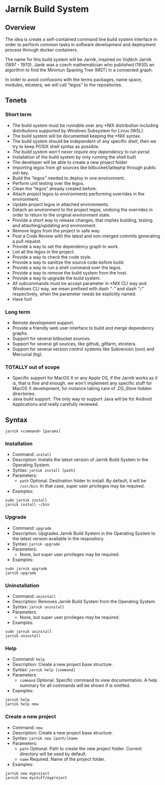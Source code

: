 # Jarník Build System

## Overview

The idea is create a self-contained command line build system interface in order to perform common tasks in software development and deployment process through docker containers.

The name for this build system will be Jarník, inspired on Vojtěch Jarník (1897 - 1970). Janik was a czech mathematician who published (1930) an algorithm to find the Minimun Spaning Tree (MST) in a connected graph.


In order to avoid confusions with the terms packages, name space, modules, etcetera, we will call "legos" to the repositories.


## Tenets

### Short term

* The build system must be runnable over any *NIX distribution including distributions supported by Windows Subsystem for Linux (WSL).
* The build system will be documented keeping the *NIX syntax.
* The build system should be independent of any specific shell, then we try to keep POSIX shell syntax as possible.
* *The build system won't never require any dependency to run persé.*
* Installation of the build system by only running the shell built
* The developer will be able to create a new project folder
* Importing legos from git sources like bitbucket/lattephp through public ssh key.
* Build the “legos” needed to deploy in one environment.
* Perform unit testing over the legos.
* Clean the “legos” already created before.
* Attach project legos to environments performing overrides in the environment.
* Update project legos in attached environments.
* Detach an environment to the project legos, undoing the overrides in order to return to the original environment state.
* Provide a short way to release changes, that implies building, testing and attaching/updating and environment.
* Remove legos from the project in safe way.
* Post a Code Review with the latest and non-merged commits generating a pull request.
* Provide a way to set the dependency graph to work.
* List all the legos in the project.
* Provide a way to check the code style.
* Provide a way to sanitize the source code before build.
* Provide a way to run a shell command over the legos.
* Provide a way to remove the build system from the host.
* Provide a way to upgrade the build system.
* All subcommands must be accept parameter in *NIX CLI way and Windows CLI way, we mean prefixed with dash “`-`” and slash “`/`” respectively, when the parameter needs be explicitly named.
* Have fun!

### Long term

* Remote development support.
* Provide a friendly web user interface to build and merge dependency graphs.
* Support for several bitbucket sources.
* Support for several git sources, like github, gitfarm, etcetera.
* Support for several version control systems like Subversion (svn) and Mercurial (hg).

### TOTALLY out of scope

* Specific support for MacOS X or any Apple OS, if the Jarnik works as it is, that is fine and enough, we won't implement any specific stuff for MacOS X development, for instance taking care of *.DS_Store* hidden directories.
* Java build support. The only way to support Java will be for Android Applications and really carefully reviewed.

## Syntax

`jarnik <command> [params]`

### Installation

* Command: `install`
* Description: Installs the latest version of Jarník Build System in the Operating System.
* Syntax: `jarnik install [path]`
* Parameters:
    * `path`  Optional. Destination folder to install. By default, it will be `/usr/bin`. In that case, super user privileges may be required.
* Examples:

```
sudo jarnik install
jarnik install ~/bin
```

### Upgrade

* Command: `upgrade`
* Description: Upgrades Jarník Build System in the Operating System to the latest version available in the respository.
* Syntax: `jarnik upgrade`
* Parameters:
    * None, but super user privileges may be required.
* Examples:

```
sudo jarnik upgrade
jarnik upgrade
```

### Uninstallation

* Command: `uninstall`
* Description: Removes Jarník Build System from the Operating System.
* Syntax: `jarnik uninstall`
* Parameters:
    * None, but super user privileges may be required.
* Examples:

```
sudo jarnik uninstall
jarnik uninstall
```

### Help

* Command: `help`
* Description: Create a new project base structure.
* Syntax: `jarnik help [command]`
* Parameters:
    * `command`  Optional. Specific command to view documentation. A help summary for all commands will be shown if is omitted.
* Examples:

```
jarnik help
jarnik help new
```

### Create a new project

* Command: `new`
* Description: Create a new project base structure.
* Syntax: `jarnik new [path/]name`
* Parameters:
    * `path`  Optional. Path to create the new project folder. Current directory will be used by default.
    * `name` Required. Name of the project folder.
* Examples:

```
jarnik new myproject
jarnik new mystuff/myproject
```

